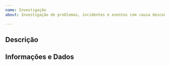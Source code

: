```yaml
---
name: Investigação
about: Investigação de problemas, incidentes e eventos com causa desconhecida

---
```


## Descrição

<!-- Descreva o que está sendo investigado e dê um contexto geral para que todos estejam na mesma página -->

## Informações e Dados

<!-- Descreva todos os detalhes do item a ser investigado, informações já coletadas, comportamentos analisados, etc -->
